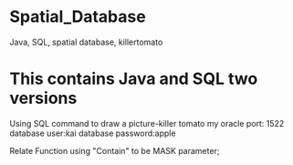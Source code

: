 # Spatial_Database
Java, SQL, spatial database, killertomato

# This contains Java and SQL two versions
Using SQL command to draw a picture-killer tomato
my oracle port: 1522
database user:kai
database password:apple

Relate Function using "Contain" to be MASK parameter;
